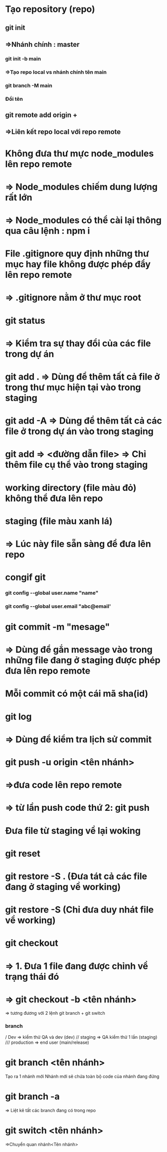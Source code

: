 # Tạo repository (repo)
## git init
## =>Nhánh chính : master

### git init -b main
### =>Tạo repo local vs nhánh chính tên main

### git branch -M main
### Đổi tên

## git remote add origin + <url repo>
## =>Liên kết repo local với repo remote

# Không đưa thư mực node_modules lên repo remote
# => Node_modules chiếm dung lượng rất lớn
# => Node_modules có thể cài lại thông qua câu lệnh : npm i

# File .gitignore quy định những thư mục hay file không được phép đẩy lên repo remote 
# => .gitignore nằm ở thư mục root

# git status
# => Kiểm tra sự thay đổi của các file trong dự án

# git add . => Dùng để thêm tất cả file ở trong thư mục hiện tại vào trong staging

# git add -A => Dùng để thêm tất cả các file ở trong dự án vào trong staging
 
# git add => <đường dẫn file> => Chỉ thêm file cụ thể vào trong staging

# working directory (file màu đỏ) không thể đưa lên repo
# staging (file màu xanh lá) 
# => Lúc này file sẵn sàng để đưa lên repo

# congif git
### git config --global user.name "name"
### git config --global user.email "abc@email'

# git commit -m "mesage"
# => Dùng để gắn message vào trong những  file đang ở staging được phép đưa lên repo remote
# Mỗi commit có một cái mã sha(id)


# git log 
# => Dùng để kiểm tra lịch sử commit

# git push -u origin <tên nhánh>
# =>đưa code lên repo remote
# => từ lần push code thứ 2: git push

# Đưa file từ staging về lại woking
# git reset
# git restore -S . (Đưa tát cả các file đang ở staging về working)
# git restore -S<url flie> (Chỉ đưa duy nhát file về working)


# git checkout <url file>
# => 1. Đưa 1 file đang được chỉnh về trạng thái đó
# => git checkout -b <tên nhánh>
=> tương đương với 2 lệnh git branch + git switch


### branch
/ Dev => kiểm thử QA và dev (dev)
// staging => QA kiểm thử 1 lần (staging)
/// production => end user (main/release)
# git branch <tên nhánh> 
Tạo ra 1 nhánh mới 
Nhánh mới sẽ chứa toàn bộ code của nhánh đang đứng

# git branch -a
=> Liệt kê tất các branch đang có trong repo

# git switch <tên nhánh>
=>Chuyển quan nhánh<Tên nhánh>